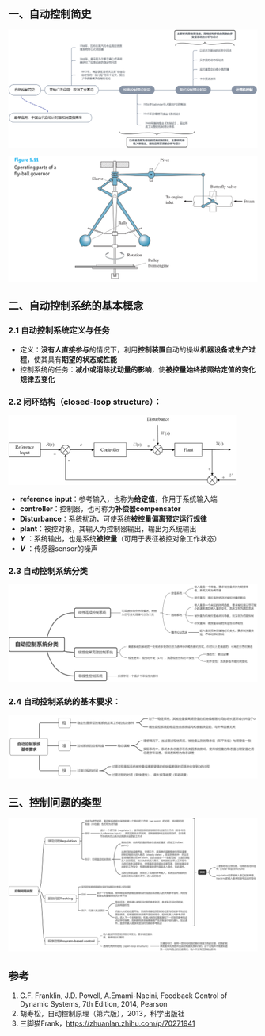 ## 一、自动控制简史

![image-20220328225951639](https://raw.githubusercontent.com/Jian-wei-peng/typora-pic/main/typora202203282259818.png)

<img src="https://raw.githubusercontent.com/Jian-wei-peng/typora-pic/main/typora202203281704852.png" alt="image-20220328170456804" style="zoom: 50%;" />

## 二、自动控制系统的基本概念

### 2.1  自动控制系统定义与任务

-   定义：**没有人直接参与**的情况下，利用**控制装置**自动的操纵**机器设备或生产过程**，使其具有**期望的状态或性能**
-   控制系统的任务：**减小或消除扰动量的影响**，使**被控量始终按照给定值的变化规律去变化**

### 2.2 闭环结构（closed-loop structure）：

<img src="https://raw.githubusercontent.com/Jian-wei-peng/typora-pic/main/typora202203282327196.png" alt="image-20220328232616695" style="zoom: 45%;" />

-   **reference input**：参考输入，也称为**给定值**，作用于系统输入端
-   **controller**：控制器，也可称为**补偿器compensator**
-   **Disturbance**：系统扰动，可使系统**被控量偏离预定运行规律**
-   **plant**：被控对象，其输入为控制器输出，输出为系统输出
-   ***Y*** ：系统输出，也是系统**被控量**（可用于表征被控对象工作状态）
-   ***V*** ：传感器sensor的噪声

### 2.3 自动控制系统分类

![image-20220326032026272](https://raw.githubusercontent.com/Jian-wei-peng/typora-pic/main/typoraimage-20220326032026272.png)

### 2.4 自动控制系统的基本要求：

![image-20220328235225768](https://raw.githubusercontent.com/Jian-wei-peng/typora-pic/main/typora202203282352840.png)

## 三、控制问题的类型

<img src="https://raw.githubusercontent.com/Jian-wei-peng/typora-pic/main/typora202203282242850.png" alt="image-20220328224216707" style="zoom:110%;" />







## 参考

1.  G.F. Franklin, J.D. Powell, A.Emami-Naeini, Feedback Control of Dynamic Systems, 7th Edition, 2014, Pearson
2.  胡寿松，自动控制原理（第六版），2013，科学出版社
3.  三脚猫Frank，https://zhuanlan.zhihu.com/p/70271941















